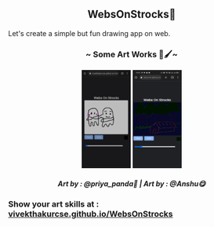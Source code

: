 <h2 align="center">WebsOnStrocks🎨</h2>
Let's create a simple but fun drawing app on web.


<h3 align="center"> ~ Some Art Works 🎨🖌️~ </h3>

 <p align="center">

  <img width="100x" height="200px"  src="https://raw.githubusercontent.com/vivekthakurcse/WebsOnStrocks/main/Art%20Works/IMG-20230213-WA0003.jpg">
  <img width="100px" height="200px" src="https://raw.githubusercontent.com/vivekthakurcse/WebsOnStrocks/main/Art%20Works/IMG-20230213-WA0004.jpg"> 
 </p>

<h5 align="center"> Art by : @priya_panda🐼  |   Art by : @Anshu😋 </h5>



<h3>Show your art skills at : <a href="https://vivekthakurcse.github.io/WebsOnStrocks/">vivekthakurcse.github.io/WebsOnStrocks</h3>
